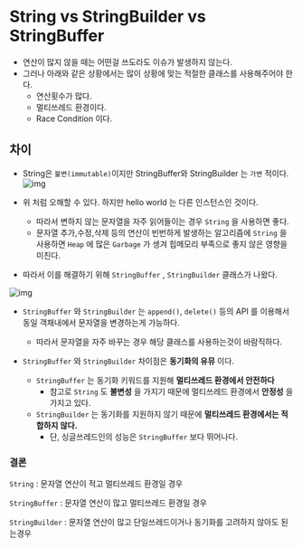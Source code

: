 # String vs StringBuilder vs StringBuffer

* 연산이 많지 않을 때는 어떤걸 쓰도라도 이슈가 발생하지 않는다.
* 그러나 아래와 같은 상황에서는 많이 상황에 맞는 적절한 클래스를 사용해주어야 한다.
  * 연산횟수가 많다.
  * 멀티쓰레드 환경이다.
  * Race Condition 이다.



## 차이

* String은 `불변(immutable)`이지만 StringBuffer와 StringBuilder 는 `가변` 적이다.
 ![img](https://t1.daumcdn.net/cfile/tistory/99948B355E2F13350F)
  
* 위 처럼 오해할 수 있다. 하지만 hello world 는 다른 인스턴스인 것이다.

  * 따라서 변하지 않는 문자열을 자주 읽어들이는 경우 `String` 을 사용하면 좋다.
  * 문자열 추가,수정,삭제 등의 연산이 빈번하게 발생하는 알고리즘에 `String` 을 사용하면 `Heap` 에 많은 `Garbage` 가 생겨 힙메모리 부족으로 좋지 않은 영향을 미친다.
  
* 따라서 이를 해결하기 위해 `StringBuffer` , `StringBuilder` 클래스가 나왔다.

 ![img](https://t1.daumcdn.net/cfile/tistory/9923A9505E2F133608)

   * `StringBuffer` 와 `StringBuilder` 는 `append()`, `delete()` 등의 API 를 이용해서 동일 객채내에서 문자열을 변경하는게 가능하다.
      * 따라서 문자열을 자주 바꾸는 경우 해당 클래스를 사용하는것이 바람직하다.

* `StringBuffer` 와  `StringBuilder` 차이점은 **동기화의 유뮤** 이다.
  * `StringBuffer` 는 동기화 키워드를 지원해 **멀티쓰레드 환경에서 안전하다**
    * 참고로 `String` 도 **불변성** 을 가지기 때문에 멀티쓰레드 환경에서 **안정성** 을 가지고 있다.
  * `StringBuilder` 는 동기화를 지원하지 않기 때문에 **멀티쓰레드 환경에서는 적합하지 않다.**
    * 단, 싱글쓰레드인의 성능은 `StringBuffer` 보다 뛰어나다.

### 결론

`String` :  문자열 연산이 적고 멀티쓰레드 환경일 경우

`StringBuffer` : 문자열 연산이 많고 멀티쓰레드 환경일 경우

`StringBuilder` : 문자열 연산이 많고 단일쓰레드이거나 동기화를 고려하지 않아도 된는경우